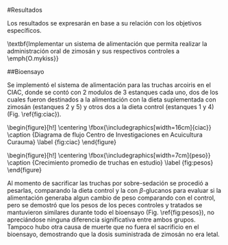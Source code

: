 #Resultados

Los resultados se expresarán en base a su relación con los objetivos específicos.

\textbf{Implementar un sistema de alimentación que permita realizar la administración oral de zimosán y sus respectivos controles a \emph{O.mykiss}}

##Bioensayo

Se implementó el sistema de alimentación para las truchas arcoiris en el CIAC, donde se contó con 2 modulos de 3 estanques cada uno, dos de los cuales fueron destinados a la alimentación con la dieta suplementada con zimosán (estanques 2 y 5) y otros dos a la dieta control (estanques 1 y 4) (Fig. \ref{fig:ciac}).

\begin{figure}[h!]
	\centering
	\fbox{\includegraphics[width=16cm]{ciac}}
	\caption {Diagrama de flujo Centro de Investigaciones en Acuicultura Curauma}
	\label {fig:ciac}
\end{figure}

\begin{figure}[h!]
	\centering
	\fbox{\includegraphics[width=7cm]{peso}}
	\caption {Crecimiento promedio de truchas en estudio}
	\label {fig:pesos}
\end{figure}

Al momento de sacrificar las truchas por sobre-sedación se procedió a pesarlas, comparando la dieta control y la con $\beta$-glucanos para evaluar si la alimentación generaba algun cambio de peso comparando con el control, pero se demostró que los pesos de los peces controles y tratados se mantuvieron similares durante todo el bioensayo (Fig. \ref{fig:pesos}), no apreciándose ninguna diferencia significativa entre ambos grupos. Tampoco hubo otra causa de muerte que no fuera el sacrificio en el bioensayo, demostrando que la dosis suministrada de zimosán no era letal.

